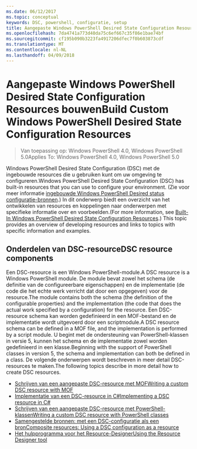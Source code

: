 ```yaml
---
ms.date: 06/12/2017
ms.topic: conceptual
keywords: DSC, powershell, configuratie, setup
title: Aangepaste Windows PowerShell Desired State Configuration Resources bouwen
ms.openlocfilehash: 7da4741a773d40da75c6ef667c35f86e1bae74bf
ms.sourcegitcommit: cf195b090b3223fa4917206dfec7f0b603873cdf
ms.translationtype: MT
ms.contentlocale: nl-NL
ms.lasthandoff: 04/09/2018
---
```

# <a name="build-custom-windows-powershell-desired-state-configuration-resources"></a><span data-ttu-id="2c7a0-103">Aangepaste Windows PowerShell Desired State Configuration Resources bouwen</span><span class="sxs-lookup"><span data-stu-id="2c7a0-103">Build Custom Windows PowerShell Desired State Configuration Resources</span></span>

> <span data-ttu-id="2c7a0-104">Van toepassing op: Windows PowerShell 4.0, Windows PowerShell 5.0</span><span class="sxs-lookup"><span data-stu-id="2c7a0-104">Applies To: Windows PowerShell 4.0, Windows PowerShell 5.0</span></span>

<span data-ttu-id="2c7a0-105">Windows PowerShell Desired State Configuration (DSC) met de ingebouwde resources die u gebruiken kunt om uw omgeving te configureren.</span><span class="sxs-lookup"><span data-stu-id="2c7a0-105">Windows PowerShell Desired State Configuration (DSC) has built-in resources that you can use to configure your environment.</span></span> <span data-ttu-id="2c7a0-106">(Zie voor meer informatie [ingebouwde Windows PowerShell Desired status configuratie-bronnen](builtInResource.md).) In dit onderwerp biedt een overzicht van het ontwikkelen van resources en koppelingen naar onderwerpen met specifieke informatie over en voorbeelden.</span><span class="sxs-lookup"><span data-stu-id="2c7a0-106">(For more information, see [Built-In Windows PowerShell Desired State Configuration Resources](builtInResource.md).) This topic provides an overview of developing resources and links to topics with specific information and examples.</span></span>

## <a name="dsc-resource-components"></a><span data-ttu-id="2c7a0-107">Onderdelen van DSC-resource</span><span class="sxs-lookup"><span data-stu-id="2c7a0-107">DSC resource components</span></span>

<span data-ttu-id="2c7a0-108">Een DSC-resource is een Windows PowerShell-module.</span><span class="sxs-lookup"><span data-stu-id="2c7a0-108">A DSC resource is a Windows PowerShell module.</span></span> <span data-ttu-id="2c7a0-109">De module bevat zowel het schema (de definitie van de configureerbare eigenschappen) en de implementatie (de code die het echte werk verricht dat door een opgegeven) voor de resource.</span><span class="sxs-lookup"><span data-stu-id="2c7a0-109">The module contains both the schema (the definition of the configurable properties) and the implementation (the code that does the actual work specified by a configuration) for the resource.</span></span> <span data-ttu-id="2c7a0-110">Een DSC-resource schema kan worden gedefinieerd in een MOF-bestand en de implementatie wordt uitgevoerd door een scriptmodule.</span><span class="sxs-lookup"><span data-stu-id="2c7a0-110">A DSC resource schema can be defined in a MOF file, and the implementation is performed by a script module.</span></span> <span data-ttu-id="2c7a0-111">U begint met de ondersteuning van PowerShell-klassen in versie 5, kunnen het schema en de implementatie zowel worden gedefinieerd in een klasse.</span><span class="sxs-lookup"><span data-stu-id="2c7a0-111">Beginning with the support of PowerShell classes in version 5, the schema and implementation can both be defined in a class.</span></span> <span data-ttu-id="2c7a0-112">De volgende onderwerpen wordt beschreven in meer detail DSC-resources te maken.</span><span class="sxs-lookup"><span data-stu-id="2c7a0-112">The following topics describe in more detail how to create DSC resources.</span></span>

* [<span data-ttu-id="2c7a0-113">Schrijven van een aangepaste DSC-resource met MOF</span><span class="sxs-lookup"><span data-stu-id="2c7a0-113">Writing a custom DSC resource with MOF</span></span>](authoringResourceMOF.md)
* [<span data-ttu-id="2c7a0-114">Implementatie van een DSC-resource in C#</span><span class="sxs-lookup"><span data-stu-id="2c7a0-114">Implementing a DSC resource in C#</span></span>](authoringResourceMofCS.md)
* [<span data-ttu-id="2c7a0-115">Schrijven van een aangepaste DSC-resource met PowerShell-klassen</span><span class="sxs-lookup"><span data-stu-id="2c7a0-115">Writing a custom DSC resource with PowerShell classes</span></span>](authoringResourceClass.md)
* [<span data-ttu-id="2c7a0-116">Samengestelde bronnen: met een DSC-configuratie als een bron</span><span class="sxs-lookup"><span data-stu-id="2c7a0-116">Composite resources: Using a DSC configuration as a resource</span></span>](authoringResourceComposite.md)
* [<span data-ttu-id="2c7a0-117">Het hulpprogramma voor het Resource-Designer</span><span class="sxs-lookup"><span data-stu-id="2c7a0-117">Using the Resource Designer tool</span></span>](authoringResourceMofDesigner.md)
